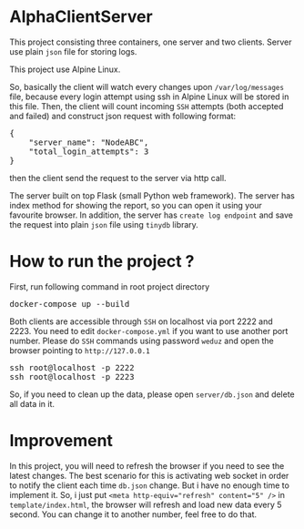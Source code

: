 # AlphaClientServer

This project consisting three containers, one server and two clients.
Server use plain `json` file for storing logs. 

This project use Alpine Linux.

So, basically the client will watch every changes upon `/var/log/messages` file, because every login attempt using ssh in Alpine Linux 
will be stored in this file. Then, the client will count incoming `SSH` attempts (both accepted and failed) and construct json request with following format:

<pre>
{
    "server_name": "NodeABC",
    "total_login_attempts": 3
}
</pre>

then the client send the request to the server via http call.

The server built on top Flask (small Python web framework). The server has index method for showing the report, so you can open it using your favourite browser. In addition, the server has `create log endpoint` and save the request into plain `json` file using `tinydb` library.

# How to run the project ?

First, run following command in root project directory
<pre>
docker-compose up --build
</pre>

Both clients are accessible through `SSH` on localhost via port 2222 and 2223. You need to edit `docker-compose.yml` if you want to use another port number.
Please do `SSH` commands using password `weduz` and open the browser pointing to `http://127.0.0.1`

<pre>
ssh root@localhost -p 2222
ssh root@localhost -p 2223
</pre>

So, if you need to clean up the data, please open `server/db.json` and delete all data in it.

# Improvement

In this project, you will need to refresh the browser if you need to see the latest changes. The best scenario for this is activating web socket in order to notify the client each time `db.json` change. But i have no enough time to implement it. So, i just put `<meta http-equiv="refresh" content="5" />` in `template/index.html`, the browser will refresh and load new data every 5 second. You can change it to another number, feel free to do that.
